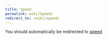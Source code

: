 ```yaml
---
title: Speed
permalink: wiki/Speed/
redirect_to: /wiki/speed/
---
```


You should automatically be redirected to [speed](/wiki/speed/)
